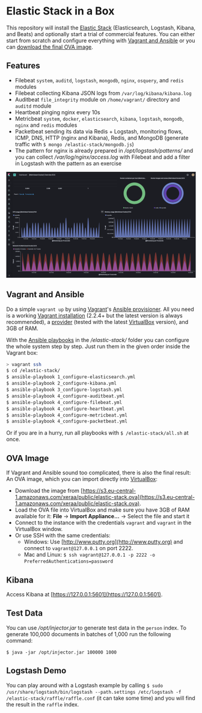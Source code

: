# Elastic Stack in a Box

This repository will install the [Elastic Stack](https://www.elastic.co/products) (Elasticsearch, Logstash, Kibana, and Beats) and optionally start a trial of commercial features. You can either start from scratch and configure everything with [Vagrant and Ansible](#vagrant-and-ansible) or you can [download the final OVA image](#ova-image).



## Features

* Filebeat `system`, `auditd`, `logstash`, `mongodb`, `nginx`, `osquery`, and `redis` modules
* Filebeat collecting Kibana JSON logs from `/var/log/kibana/kibana.log`
* Auditbeat `file_integrity` module on `/home/vagrant/` directory and `auditd` module
* Heartbeat pinging nginx every 10s
* Metricbeat `system`, `docker`, `elasticsearch`, `kibana`, `logstash`, `mongodb`, `nginx` and `redis` modules
* Packetbeat sending its data via Redis + Logstash, monitoring flows, ICMP, DNS, HTTP (nginx and Kibana), Redis, and MongoDB (generate traffic with `$ mongo /elastic-stack/mongodb.js`)
* The pattern for nginx is already prepared in */opt/logstash/patterns/* and you can collect */var/log/nginx/access.log* with Filebeat and add a filter in Logstash with the pattern as an exercise

![](screenshot.png)


## Vagrant and Ansible

Do a simple `vagrant up` by using [Vagrant](https://www.vagrantup.com)'s [Ansible provisioner](https://www.vagrantup.com/docs/provisioning/ansible.html). All you need is a working [Vagrant installation](https://www.vagrantup.com/docs/installation/) (2.2.4+ but the latest version is always recommended), a [provider](https://www.vagrantup.com/docs/providers/) (tested with the latest [VirtualBox](https://www.virtualbox.org) version), and 3GB of RAM.

With the [Ansible playbooks](https://docs.ansible.com/ansible/playbooks.html) in the */elastic-stack/* folder you can configure the whole system step by step. Just run them in the given order inside the Vagrant box:

```sh
> vagrant ssh
$ cd /elastic-stack/
$ ansible-playbook 1_configure-elasticsearch.yml
$ ansible-playbook 2_configure-kibana.yml
$ ansible-playbook 3_configure-logstash.yml
$ ansible-playbook 4_configure-auditbeat.yml
$ ansible-playbook 4_configure-filebeat.yml
$ ansible-playbook 4_configure-heartbeat.yml
$ ansible-playbook 4_configure-metricbeat.yml
$ ansible-playbook 4_configure-packetbeat.yml
```

Or if you are in a hurry, run all playbooks with `$ /elastic-stack/all.sh` at once.



## OVA Image

If Vagrant and Ansible sound too complicated, there is also the final result: An OVA image, which you can import directly into [VirtualBox](https://www.virtualbox.org):

* Download the image from [https://s3.eu-central-1.amazonaws.com/xeraa/public/elastic-stack.ova](https://s3.eu-central-1.amazonaws.com/xeraa/public/elastic-stack.ova).
* Load the OVA file into VirtualBox and make sure you have 3GB of RAM available for it: **File** -> **Import Appliance...** -> Select the file and start it
* Connect to the instance with the credentials `vagrant` and `vagrant` in the VirtualBox window.
* Or use SSH with the same credentials:
  * Windows: Use [http://www.putty.org](http://www.putty.org) and connect to `vagrant@127.0.0.1` on port 2222.
  * Mac and Linux: `$ ssh vagrant@127.0.0.1 -p 2222 -o PreferredAuthentications=password`




## Kibana

Access Kibana at [https://127.0.0.1:5601](https://127.0.0.1:5601).



## Test Data

You can use */opt/injector.jar* to generate test data in the `person` index. To generate 100,000 documents in batches of 1,000 run the following command:

```
$ java -jar /opt/injector.jar 100000 1000
```



## Logstash Demo

You can play around with a Logstash example by calling `$ sudo /usr/share/logstash/bin/logstash --path.settings /etc/logstash -f /elastic-stack/raffle/raffle.conf` (it can take some time) and you will find the result in the `raffle` index.
